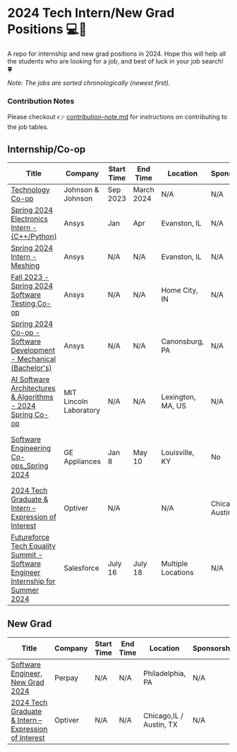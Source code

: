 # 2024 Tech Intern/New Grad Positions 💻💼

A repo for internship and new grad positions in 2024. Hope this will help all the students who are looking for a job, and best of luck in your job search! 🍀

*Note: The jobs are sorted chronologically (newest first).*

### Contribution Notes
Please checkout 👉 [contribution-note.md](./contribution-note.md) for instructions on contributing to the job tables.

## Internship/Co-op
| Title | Company | Start Time | End Time | Location | Sponsorship | Notes |
|-------|---------|------------|----------|----------|-------------|-------|
|[Technology Co-op](https://jnjc.taleo.net/careersection/4/jobdetail.ftl?job=2306118541W&lang=en&src=JB-10280)| Johnson & Johnson | Sep 2023 | March 2024 | N/A | N/A | $22.75/h - $29/h |
|[Spring 2024 Electronics Intern - (C++/Python)](https://careers.ansys.com/job/Evanston-Spring-2024-Electronics-Intern-%28C%2B%2BPython%29-%28MSPHD%29-IL-60201/1028121000)| Ansys | Jan | Apr | Evanston, IL | N/A | MS/PhD |
|[Spring 2024 Intern - Meshing](https://careers.ansys.com/job/Evanston-Spring-2024-Intern-Meshing-%28Bachelors-or-Masters%29-IL-60201/1025585500/)| Ansys | N/A | N/A | Evanston, IL | N/A | N/A |
|[Fall 2023 - Spring 2024 Software Testing Co-op](https://careers.ansys.com/job/IN-Home-City-Fall-2023-Spring-2024-Software-Testing-Co-op-IN-46201/983808000/)| Ansys | N/A | N/A | Home City, IN | N/A | 8-month full-time |
|[Spring 2024 Co-op - Software Development - Mechanical (Bachelor's)](https://careers.ansys.com/job/Canonsburg-Spring-2024-Co-op-Software-Development-Mechanical-%28Bachelors%29-PA-15317/1025459700/)| Ansys | N/A | N/A | Canonsburg, PA | N/A | N/A |
|[AI Software Architectures & Algorithms - 2024 Spring Co-op](https://careers.ll.mit.edu/job/Lexington-Group-41-AI-Software-Architectures-&-Algorithms-2024-Spring-Co-op-MA-02420/1025917200/)| MIT Lincoln Laboratory | N/A | N/A | Lexington, MA, US | N/A | N/A |
|[Software Engineering Co-ops_Spring 2024](https://haier.wd3.myworkdayjobs.com/GE_Appliances/job/USA-Louisville-KY/Software-Engineering-Co-ops-Spring-2024_REQ-13635-1)| GE Appliances | Jan 8 | May 10 | Louisville, KY | No | Housing and relocation assistance is available |
|[2024 Tech Graduate & Intern – Expression of Interest](https://optiver.com/working-at-optiver/career-opportunities/6497784002/)| Optiver | N/A | | N/A | Chicago,IL / Austin, TX | N/A | N/A |
|[Futureforce Tech Equality Summit - Software Engineer Internship for Summer 2024](https://salesforce.wd1.myworkdayjobs.com/External_Career_Site/job/California---San-Francisco/Futureforce-Tech-Equality-Summit---Software-Engineer-Internship-for-Summer-2024_JR176445-1)| Salesforce | July 16 | July 18 | Multiple Locations | N/A | Interview prep - not internship |

## New Grad
| Title | Company | Start Time | End Time | Location | Sponsorship | Notes |
|-------|---------|------------|----------|----------|-------------|-------|
|[Software Engineer, New Grad 2024](https://jobs.lever.co/perpay/032c6423-f7b4-4d6a-b369-a415630948e8)| Perpay | N/A | N/A | Philadelphia, PA | N/A | N/A |
|[2024 Tech Graduate & Intern – Expression of Interest](https://optiver.com/working-at-optiver/career-opportunities/6497784002/)| Optiver | N/A | N/A | Chicago,IL / Austin, TX | N/A | N/A |
